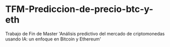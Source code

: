 # TFM-Prediccion-de-precio-btc-y-eth
Trabajo de Fin de Master 'Análisis predictivo del mercado de criptomonedas usando IA: un enfoque en Bitcoin y Ethereum'
